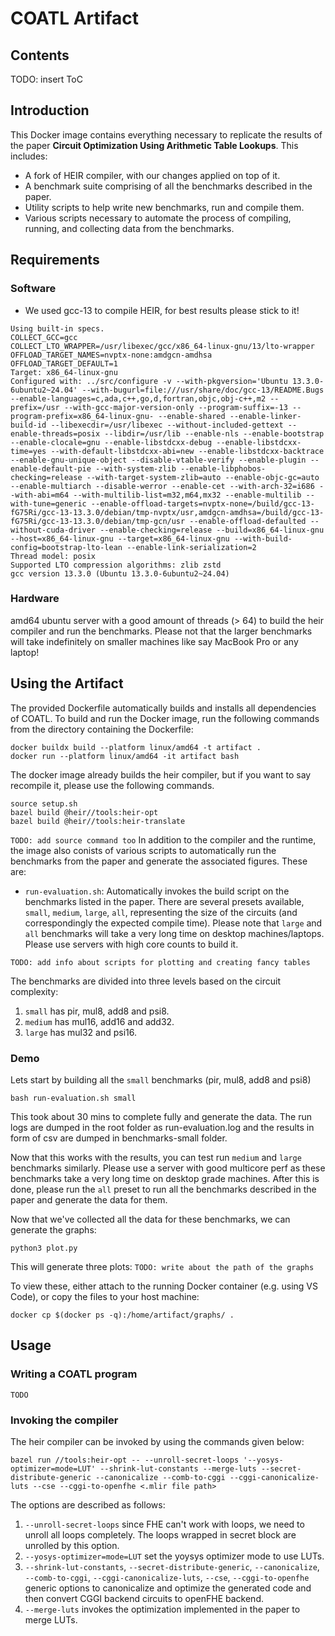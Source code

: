 # COATL Artifact
## Contents
TODO: insert ToC
## Introduction
This Docker image contains everything necessary to replicate the results of the paper **Circuit Optimization Using Arithmetic Table Lookups**.
This includes:
* A fork of HEIR compiler, with our changes applied on top of it.
* A benchmark suite comprising of all the benchmarks described in the paper.
* Utility scripts to help write new benchmarks, run and compile them.
* Various scripts necessary to automate the process of compiling, running, and collecting data from the benchmarks.

## Requirements
### Software
* We used gcc-13 to compile HEIR, for best results please stick to it!
```
Using built-in specs.
COLLECT_GCC=gcc
COLLECT_LTO_WRAPPER=/usr/libexec/gcc/x86_64-linux-gnu/13/lto-wrapper
OFFLOAD_TARGET_NAMES=nvptx-none:amdgcn-amdhsa
OFFLOAD_TARGET_DEFAULT=1
Target: x86_64-linux-gnu
Configured with: ../src/configure -v --with-pkgversion='Ubuntu 13.3.0-6ubuntu2~24.04' --with-bugurl=file:///usr/share/doc/gcc-13/README.Bugs --enable-languages=c,ada,c++,go,d,fortran,objc,obj-c++,m2 --prefix=/usr --with-gcc-major-version-only --program-suffix=-13 --program-prefix=x86_64-linux-gnu- --enable-shared --enable-linker-build-id --libexecdir=/usr/libexec --without-included-gettext --enable-threads=posix --libdir=/usr/lib --enable-nls --enable-bootstrap --enable-clocale=gnu --enable-libstdcxx-debug --enable-libstdcxx-time=yes --with-default-libstdcxx-abi=new --enable-libstdcxx-backtrace --enable-gnu-unique-object --disable-vtable-verify --enable-plugin --enable-default-pie --with-system-zlib --enable-libphobos-checking=release --with-target-system-zlib=auto --enable-objc-gc=auto --enable-multiarch --disable-werror --enable-cet --with-arch-32=i686 --with-abi=m64 --with-multilib-list=m32,m64,mx32 --enable-multilib --with-tune=generic --enable-offload-targets=nvptx-none=/build/gcc-13-fG75Ri/gcc-13-13.3.0/debian/tmp-nvptx/usr,amdgcn-amdhsa=/build/gcc-13-fG75Ri/gcc-13-13.3.0/debian/tmp-gcn/usr --enable-offload-defaulted --without-cuda-driver --enable-checking=release --build=x86_64-linux-gnu --host=x86_64-linux-gnu --target=x86_64-linux-gnu --with-build-config=bootstrap-lto-lean --enable-link-serialization=2
Thread model: posix
Supported LTO compression algorithms: zlib zstd
gcc version 13.3.0 (Ubuntu 13.3.0-6ubuntu2~24.04)
```
### Hardware
amd64 ubuntu server with a good amount of threads (> 64) to build the heir compiler and run the benchmarks. Please not that the larger benchmarks will take indefinitely on smaller machines like say MacBook Pro or any laptop!

## Using the Artifact
The provided Dockerfile automatically builds and installs all dependencies of COATL.
To build and run the Docker image, run the following commands from the directory containing the Dockerfile:
```
docker buildx build --platform linux/amd64 -t artifact .
docker run --platform linux/amd64 -it artifact bash
```

The docker image already builds the heir compiler, but if you want to say recompile it, please use the following commands.
```
source setup.sh
bazel build @heir//tools:heir-opt
bazel build @heir//tools:heir-translate
```

`TODO: add source command too`
In addition to the compiler and the runtime, the image also conists of various scripts to automatically run the benchmarks from the paper and generate the associated figures.
These are:
* `run-evaluation.sh`: Automatically invokes the build script on the benchmarks listed in the paper. There are several presets available, `small`, `medium`, `large`, `all`, representing the size of the circuits (and correspondingly the expected compile time). Please note that `large` and `all` benchmarks will take a very long time on desktop machines/laptops. Please use servers with high core counts to build it.

`TODO: add info about scripts for plotting and creating fancy tables`

The benchmarks are divided into three levels based on the circuit complexity:
1. `small` has pir, mul8, add8 and psi8.
2. `medium` has mul16, add16 and add32.
3. `large` has mul32 and psi16.

### Demo
Lets start by building all the `small` benchmarks (pir, mul8, add8 and psi8)

```
bash run-evaluation.sh small
```
This took about 30 mins to complete fully and generate the data. The run logs are dumped in the root folder as run-evaluation.log and the results in form of csv are dumped in benchmarks-small folder.

Now that this works with the results, you can test run `medium` and `large` benchmarks similarly. Please use a server with good multicore perf as these benchmarks take a very long time on desktop grade machines. After this is done, please run the `all` preset to run all the benchmarks described in the paper and generate the data for them.

Now that we've collected all the data for these benchmarks, we can generate the graphs:
```
python3 plot.py
```

This will generate three plots:
`TODO: write about the path of the graphs`

To view these, either attach to the running Docker container (e.g. using VS Code), or copy the files to your host machine:
```
docker cp $(docker ps -q):/home/artifact/graphs/ .
```

## Usage
### Writing a COATL program
`TODO`

### Invoking the compiler
The heir compiler can be invoked by using the commands given below:
```
bazel run //tools:heir-opt -- --unroll-secret-loops '--yosys-optimizer=mode=LUT' --shrink-lut-constants --merge-luts --secret-distribute-generic --canonicalize --comb-to-cggi --cggi-canonicalize-luts --cse --cggi-to-openfhe <.mlir file path>
```

The options are described as follows:
1. `--unroll-secret-loops` since FHE can't work with loops, we need to unroll all loops completely. The loops wrapped in secret block are unrolled by this option.
2. `--yosys-optimizer=mode=LUT` set the yoysys optimizer mode to use LUTs.
3. `--shrink-lut-constants`, `--secret-distribute-generic`, `--canonicalize`, `--comb-to-cggi`, `--cggi-canonicalize-luts`, `--cse`, `--cggi-to-openfhe` generic options to canonicalize and optimize the generated code and then convert CGGI backend circuits to openFHE backend.
4. `--merge-luts` invokes the optimization implemented in the paper to merge LUTs.